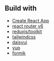 ## Build with

- [Create React App]()
- [react router v6]()
- [reduxjs/toolkit]()
- [tailwindcss]()
- [daisyui]()
- [yup]()
- [formik]()
